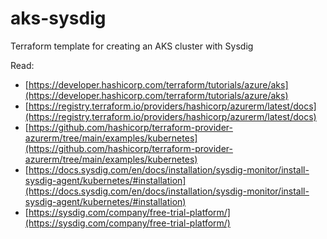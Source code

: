 # aks-sysdig
Terraform template for creating an AKS cluster with Sysdig

Read:
- [https://developer.hashicorp.com/terraform/tutorials/azure/aks](https://developer.hashicorp.com/terraform/tutorials/azure/aks)
- [https://registry.terraform.io/providers/hashicorp/azurerm/latest/docs](https://registry.terraform.io/providers/hashicorp/azurerm/latest/docs)
- [https://github.com/hashicorp/terraform-provider-azurerm/tree/main/examples/kubernetes](https://github.com/hashicorp/terraform-provider-azurerm/tree/main/examples/kubernetes)
- [https://docs.sysdig.com/en/docs/installation/sysdig-monitor/install-sysdig-agent/kubernetes/#installation](https://docs.sysdig.com/en/docs/installation/sysdig-monitor/install-sysdig-agent/kubernetes/#installation)
- [https://sysdig.com/company/free-trial-platform/](https://sysdig.com/company/free-trial-platform/)
